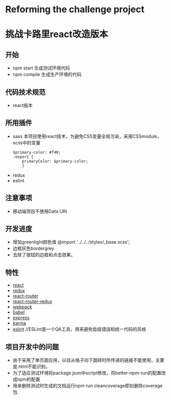 # Reforming the challenge project
# 挑战卡路里react改造版本

## 开始

* npm start 生成测试环境代码
* npm compile 生成生产环境的代码

## 代码技术规范

* react版本

## 所用插件

* sass
    本项目使用react技术，为避免CSS变量全局污染，采用CSSmodule，
    scss中的变量
    ```
    $primary-color: #f40;
    :export {
        primaryColor: $primary-color;
        }
    ```
* redux
* eslint

## 注意事项 

* 移动端项目不使用Data URI



## 开发进度

* 增加greenlight颜色值 \@import '../../../styles/_base.scss';
* 边框灰色bordergrey
* 去除了按钮的边框和点击效果。

## 特性
* [react](https://github.com/facebook/react)
* [redux](https://github.com/rackt/redux)
* [react-router](https://github.com/rackt/react-router)
* [react-router-redux](https://github.com/rackt/react-router-redux)
* [webpack](https://github.com/webpack/webpack)
* [babel](https://github.com/babel/babel)
* [express](https://github.com/expressjs/express)
* [karma](https://github.com/karma-runner/karma)
* [eslint](http://eslint.org) //ESLint是一个QA工具，用来避免低级错误和统一代码的风格



## 项目开发中的问题

 * 由于采用了单页面应用，以往从格子向下跳转时所传递的链接不能使用，主要是.html不能识别。
 * 为了适应测试环境将package.json中script修改，将better-npm-run的配置改成npm的配置
 * 用来删除测试时生成的文档运行npm run cleancoverage即刻删除coverage包 
